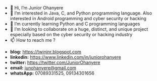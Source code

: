 - 👋 Hi, I’m Junior Ohanyere 
- 👀 I’m interested in Java, C, and Python programming language. Also interested in Android programming and cyber security or hacking 
- 🌱 I’m currently learning Python and C programming languages
- 💞️ I’m looking to collaborate on a huge, distinct, and unique project especially based on the cyber security or hacking industry 
- 📫 How to reach me ? 
* **blog:** https://twinjnr.blogspot.com
* **linkedin:** https://www.linkedin.com/in/juniorohanyere
* **twitter:** https://twitter.com/JuniorOhanyere
* **email:** junohanyere@gmail.com
* **whatsApp:** 07089331525, 09134301656

<!---
juniorohanyere/juniorohanyere is a ✨ special ✨ repository because its `README.md` (this file) appears on your GitHub profile.
You can click the Preview link to take a look at your changes.
--->
